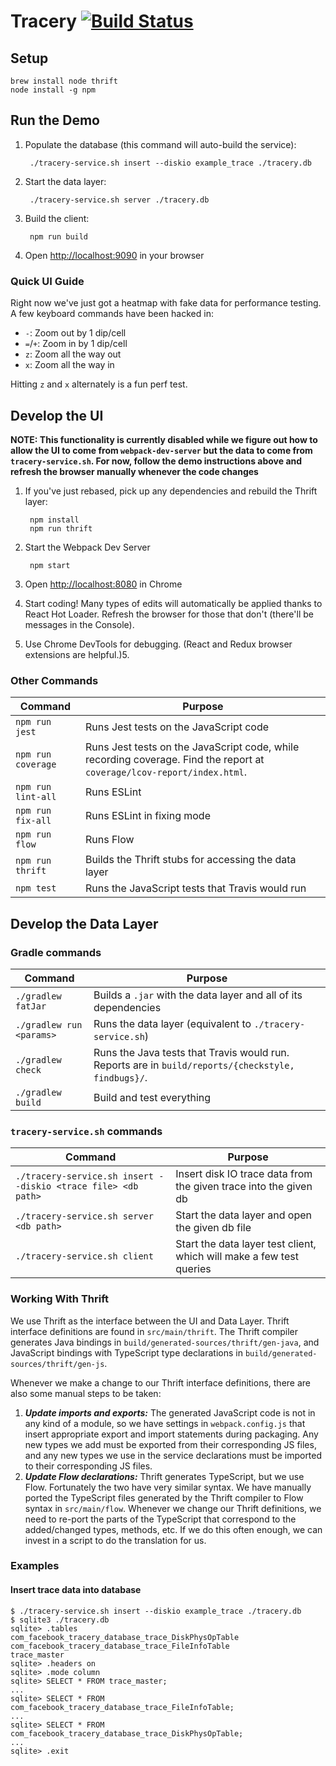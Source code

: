 # Tracery [![Build Status](https://travis-ci.com/facebookincubator/tracery-prerelease.svg?token=7sCGrGNQ9WPN1jgBCXfJ&branch=master)](https://travis-ci.com/facebookincubator/tracery-prerelease)

## Setup
```
brew install node thrift
node install -g npm
```

## Run the Demo
1. Populate the database (this command will auto-build the service):

        ./tracery-service.sh insert --diskio example_trace ./tracery.db

2. Start the data layer:

        ./tracery-service.sh server ./tracery.db

3. Build the client:

        npm run build

4. Open [http://localhost:9090](http://localhost:9090) in your browser

### Quick UI Guide

Right now we've just got a heatmap with fake data for performance testing. A few keyboard commands have been hacked in:
* `-`: Zoom out by 1 dip/cell
* `=`/`+`: Zoom in by 1 dip/cell
* `z`: Zoom all the way out
* `x`: Zoom all the way in

Hitting `z` and `x` alternately is a fun perf test.

## Develop the UI

**NOTE: This functionality is currently disabled while we figure out how to allow the UI to come from
`webpack-dev-server` but the data to come from `tracery-service.sh`. For now, follow the demo instructions above and refresh the browser manually whenever the code changes**

1. If you've just rebased, pick up any dependencies and rebuild the Thrift layer:

        npm install
        npm run thrift

2. Start the Webpack Dev Server

        npm start

2. Open [http://localhost:8080](http://localhost:8080) in Chrome
3. Start coding! Many types of edits will automatically be applied thanks to React Hot Loader. Refresh the browser for those that don't (there'll be messages in the Console).
4. Use Chrome DevTools for debugging. (React and Redux browser extensions are helpful.)5.

### Other Commands
| Command | Purpose
| ------- | -------
| `npm run jest` | Runs Jest tests on the JavaScript code
| `npm run coverage` | Runs Jest tests on the JavaScript code, while recording coverage. Find the report at `coverage/lcov-report/index.html`.
| `npm run lint-all` | Runs ESLint
| `npm run fix-all` | Runs ESLint in fixing mode
| `npm run flow` | Runs Flow
| `npm run thrift` | Builds the Thrift stubs for accessing the data layer
| `npm test` | Runs the JavaScript tests that Travis would run

## Develop the Data Layer
### Gradle commands
| Command | Purpose
| ------- | -------
| `./gradlew fatJar` | Builds a `.jar` with the data layer and all of its dependencies
| `./gradlew run <params>` | Runs the data layer (equivalent to `./tracery-service.sh`)
| `./gradlew check` | Runs the Java tests that Travis would run. Reports are in `build/reports/{checkstyle, findbugs}/`.
| `./gradlew build` | Build and test everything

### `tracery-service.sh` commands
| Command | Purpose
| ------- | -------
| `./tracery-service.sh insert --diskio <trace file> <db path>` | Insert disk IO trace data from the given trace into the given db
| `./tracery-service.sh server <db path>` | Start the data layer and open the given db file
| `./tracery-service.sh client` | Start the data layer test client, which will make a few test queries

### Working With Thrift ###
We use Thrift as the interface between the UI and Data Layer. Thrift interface definitions are found
in `src/main/thrift`. The Thrift compiler generates Java bindings in
`build/generated-sources/thrift/gen-java`, and JavaScript bindings with TypeScript type declarations
in `build/generated-sources/thrift/gen-js`.

Whenever we make a change to our Thrift interface definitions, there are also some manual steps
to be taken:

1. ***Update imports and exports:*** The generated JavaScript code is not in any kind of a module,
so we have settings in `webpack.config.js` that insert appropriate export and import statements
during packaging. Any new types we add must be exported from their corresponding JS files, and any
new types we use in the service declarations must be imported to their corresponding JS files.
2. ***Update Flow declarations:*** Thrift generates TypeScript, but we use Flow. Fortunately the
two have very similar syntax. We have manually ported the TypeScript files generated by the Thrift
compiler to Flow syntax in `src/main/flow`. Whenever we change our Thrift definitions, we need to
re-port the parts of the TypeScript that correspond to the added/changed types, methods, etc.
If we do this often enough, we can invest in a script to do the translation for us.

### Examples
#### Insert trace data into database

```
$ ./tracery-service.sh insert --diskio example_trace ./tracery.db
$ sqlite3 ./tracery.db
sqlite> .tables
com_facebook_tracery_database_trace_DiskPhysOpTable
com_facebook_tracery_database_trace_FileInfoTable
trace_master
sqlite> .headers on
sqlite> .mode column
sqlite> SELECT * FROM trace_master;
...
sqlite> SELECT * FROM com_facebook_tracery_database_trace_FileInfoTable;
...
sqlite> SELECT * FROM com_facebook_tracery_database_trace_DiskPhysOpTable;
...
sqlite> .exit
```
